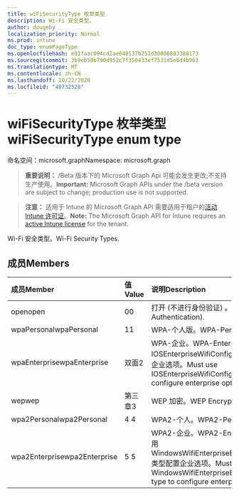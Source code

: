 ```yaml
---
title: wiFiSecurityType 枚举类型
description: Wi-Fi 安全类型。
author: dougeby
localization_priority: Normal
ms.prod: intune
doc_type: enumPageType
ms.openlocfilehash: e01faac094cd2ae040137b251d30006883388173
ms.sourcegitcommit: 3b9eb50b790d952c7f350433ef7531d5e6d4b963
ms.translationtype: MT
ms.contentlocale: zh-CN
ms.lasthandoff: 10/22/2020
ms.locfileid: "48732528"
---
```

# <a name="wifisecuritytype-enum-type"></a><span data-ttu-id="a9f0d-103">wiFiSecurityType 枚举类型</span><span class="sxs-lookup"><span data-stu-id="a9f0d-103">wiFiSecurityType enum type</span></span>

<span data-ttu-id="a9f0d-104">命名空间：microsoft.graph</span><span class="sxs-lookup"><span data-stu-id="a9f0d-104">Namespace: microsoft.graph</span></span>

> <span data-ttu-id="a9f0d-105">**重要说明：** /Beta 版本下的 Microsoft Graph Api 可能会发生更改;不支持生产使用。</span><span class="sxs-lookup"><span data-stu-id="a9f0d-105">**Important:** Microsoft Graph APIs under the /beta version are subject to change; production use is not supported.</span></span>

> <span data-ttu-id="a9f0d-106">**注意：** 适用于 Intune 的 Microsoft Graph API 需要适用于租户的[活动 Intune 许可证](https://go.microsoft.com/fwlink/?linkid=839381)。</span><span class="sxs-lookup"><span data-stu-id="a9f0d-106">**Note:** The Microsoft Graph API for Intune requires an [active Intune license](https://go.microsoft.com/fwlink/?linkid=839381) for the tenant.</span></span>

<span data-ttu-id="a9f0d-107">Wi-Fi 安全类型。</span><span class="sxs-lookup"><span data-stu-id="a9f0d-107">Wi-Fi Security Types.</span></span>

## <a name="members"></a><span data-ttu-id="a9f0d-108">成员</span><span class="sxs-lookup"><span data-stu-id="a9f0d-108">Members</span></span>
|<span data-ttu-id="a9f0d-109">成员</span><span class="sxs-lookup"><span data-stu-id="a9f0d-109">Member</span></span>|<span data-ttu-id="a9f0d-110">值</span><span class="sxs-lookup"><span data-stu-id="a9f0d-110">Value</span></span>|<span data-ttu-id="a9f0d-111">说明</span><span class="sxs-lookup"><span data-stu-id="a9f0d-111">Description</span></span>|
|:---|:---|:---|
|<span data-ttu-id="a9f0d-112">open</span><span class="sxs-lookup"><span data-stu-id="a9f0d-112">open</span></span>|<span data-ttu-id="a9f0d-113">0</span><span class="sxs-lookup"><span data-stu-id="a9f0d-113">0</span></span>|<span data-ttu-id="a9f0d-114">打开 (不进行身份验证) 。</span><span class="sxs-lookup"><span data-stu-id="a9f0d-114">Open (No Authentication).</span></span>|
|<span data-ttu-id="a9f0d-115">wpaPersonal</span><span class="sxs-lookup"><span data-stu-id="a9f0d-115">wpaPersonal</span></span>|<span data-ttu-id="a9f0d-116">1</span><span class="sxs-lookup"><span data-stu-id="a9f0d-116">1</span></span>|<span data-ttu-id="a9f0d-117">WPA-个人版。</span><span class="sxs-lookup"><span data-stu-id="a9f0d-117">WPA-Personal.</span></span>|
|<span data-ttu-id="a9f0d-118">wpaEnterprise</span><span class="sxs-lookup"><span data-stu-id="a9f0d-118">wpaEnterprise</span></span>|<span data-ttu-id="a9f0d-119">双面</span><span class="sxs-lookup"><span data-stu-id="a9f0d-119">2</span></span>|<span data-ttu-id="a9f0d-120">WPA-企业。</span><span class="sxs-lookup"><span data-stu-id="a9f0d-120">WPA-Enterprise.</span></span> <span data-ttu-id="a9f0d-121">必须使用 IOSEnterpriseWifiConfiguration 类型配置企业选项。</span><span class="sxs-lookup"><span data-stu-id="a9f0d-121">Must use IOSEnterpriseWifiConfiguration type to configure enterprise options.</span></span>|
|<span data-ttu-id="a9f0d-122">wep</span><span class="sxs-lookup"><span data-stu-id="a9f0d-122">wep</span></span>|<span data-ttu-id="a9f0d-123">第三章</span><span class="sxs-lookup"><span data-stu-id="a9f0d-123">3</span></span>|<span data-ttu-id="a9f0d-124">WEP 加密。</span><span class="sxs-lookup"><span data-stu-id="a9f0d-124">WEP Encryption.</span></span>|
|<span data-ttu-id="a9f0d-125">wpa2Personal</span><span class="sxs-lookup"><span data-stu-id="a9f0d-125">wpa2Personal</span></span>|<span data-ttu-id="a9f0d-126">4 </span><span class="sxs-lookup"><span data-stu-id="a9f0d-126">4</span></span>|<span data-ttu-id="a9f0d-127">WPA2-个人。</span><span class="sxs-lookup"><span data-stu-id="a9f0d-127">WPA2-Personal.</span></span>|
|<span data-ttu-id="a9f0d-128">wpa2Enterprise</span><span class="sxs-lookup"><span data-stu-id="a9f0d-128">wpa2Enterprise</span></span>|<span data-ttu-id="a9f0d-129">5 </span><span class="sxs-lookup"><span data-stu-id="a9f0d-129">5</span></span>|<span data-ttu-id="a9f0d-130">WPA2-企业。</span><span class="sxs-lookup"><span data-stu-id="a9f0d-130">WPA2-Enterprise.</span></span> <span data-ttu-id="a9f0d-131">必须使用 WindowsWifiEnterpriseEAPConfiguration 类型配置企业选项。</span><span class="sxs-lookup"><span data-stu-id="a9f0d-131">Must use WindowsWifiEnterpriseEAPConfiguration type to configure enterprise options.</span></span>|





